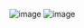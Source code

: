 ![image](https://github.com/PabloOdilon11/Projetos_Flutter/assets/113644378/c7936bfc-e79d-46ae-9cec-6490c2256007)
![image](https://github.com/PabloOdilon11/Projetos_Flutter/assets/113644378/c1a63ccd-0efe-4245-b1a8-bbfccda50c85)
